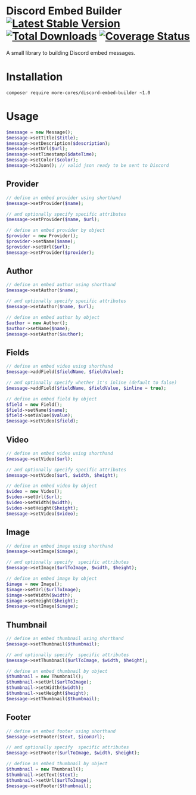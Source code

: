 # Discord Embed Builder [![Latest Stable Version](https://poser.pugx.org/more-cores/laravel-restcord/v/stable.png)](https://packagist.org/packages/more-cores/laravel-restcord) [![Total Downloads](https://poser.pugx.org/more-cores/laravel-restcord/downloads.png)](https://packagist.org/packages/more-cores/laravel-restcord) [![Coverage Status](https://coveralls.io/repos/github/more-cores/laravel-restcord/badge.svg?branch=code-coverage)](https://coveralls.io/github/more-cores/laravel-restcord)

A small library to building Discord embed messages.

# Installation

```
composer require more-cores/discord-embed-builder ~1.0
```

# Usage


```php
$message = new Message();
$message->setTitle($title);
$message->setDescription($description);
$message->setUrl($url);
$message->setTimestamp($dateTime);
$message->setColor($color);
$message->toJson(); // valid json ready to be sent to Discord
```

## Provider

```php
// define an embed provider using shorthand
$message->setProvider($name);

// and optionally specify specific attributes
$message->setProvider($name, $url);

// define an embed provider by object
$provider = new Provider();
$provider->setName($name);
$provider->setUrl($url);
$message->setProvider($provider);
```

## Author

```php
// define an embed author using shorthand
$message->setAuthor($name);

// and optionally specify specific attributes
$message->setAuthor($name, $url);

// define an embed author by object
$author = new Author();
$author->setName($name);
$message->setAuthor($author);
```

## Fields

```php
// define an embed video using shorthand
$message->addField($fieldName, $fieldValue);

// and optionally specify whether it's inline (default to false)
$message->addField($fieldName, $fieldValue, $inline = true);

// define an embed field by object
$field = new Field();
$field->setName($name);
$field->setValue($value);
$message->setVideo($field);
```

## Video

```php
// define an embed video using shorthand
$message->setVideo($url);

// and optionally specify specific attributes
$message->setVideo($url, $width, $height);

// define an embed video by object
$video = new Video();
$video->setUrl($url);
$video->setWidth($width);
$video->setHeight($height);
$message->setVideo($video);
```

## Image

```php
// define an embed image using shorthand
$message->setImage($image);

// and optionally specify  specific attributes
$message->setImage($urlToImage, $width, $height);

// define an embed image by object
$image = new Image();
$image->setUrl($urlToImage);
$image->setWidth($width);
$image->setHeight($height);
$message->setImage($image);
```

## Thumbnail

```php
// define an embed thumbnail using shorthand
$message->setThumbnail($thumbnail);

// and optionally specify  specific attributes
$message->setThumbnail($urlToImage, $width, $height);

// define an embed thumbnail by object
$thumbnail = new Thumbnail();
$thumbnail->setUrl($urlToImage);
$thumbnail->setWidth($width);
$thumbnail->setHeight($height);
$message->setThumbnail($thumbnail);
```

## Footer

```php
// define an embed footer using shorthand
$message->setFooter($text, $iconUrl);

// and optionally specify  specific attributes
$message->setFooter($urlToImage, $width, $height);

// define an embed thumbnail by object
$thumbnail = new Thumbnail();
$thumbnail->setText($text);
$thumbnail->setUrl($urlToImage);
$message->setFooter($thumbnail);
```